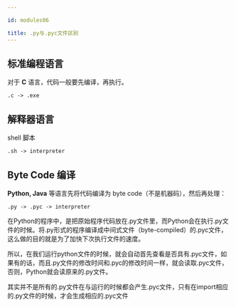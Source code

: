 ```yaml
---

id: modules06

title: .py与.pyc文件区别
---
```




## 标准编程语言

对于 **C** 语言，代码一般要先编译，再执行。

```
.c -> .exe
```

## 解释器语言

shell 脚本

```
.sh -> interpreter
```

## Byte Code 编译

**Python, Java** 等语言先将代码编译为 byte code（不是机器码），然后再处理：

```
.py -> .pyc -> interpreter
```



在Python的程序中，是把原始程序代码放在.py文件里，而Python会在执行.py文件的时候。将.py形式的程序编译成中间式文件（byte-compiled）的.pyc文件，这么做的目的就是为了加快下次执行文件的速度。

所以，在我们运行python文件的时候，就会自动首先查看是否具有.pyc文件，如果有的话，而且.py文件的修改时间和.pyc的修改时间一样，就会读取.pyc文件，否则，Python就会读原来的.py文件。

其实并不是所有的.py文件在与运行的时候都会产生.pyc文件，只有在import相应的.py文件的时候，才会生成相应的.pyc文件